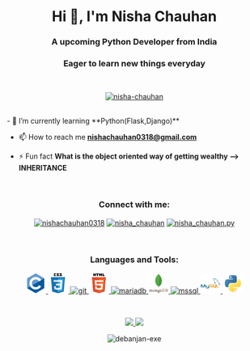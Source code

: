 <h1 align="center">Hi 👋, I'm Nisha Chauhan</h1>
<h3 align="center">A upcoming Python Developer from India</h3>
<h3 align="center"> Eager to learn new things everyday </h3>
<br/>
<p align="center"> <a href="https://github.com/ryo-ma/github-profile-trophy"><img src="https://github-profile-trophy.vercel.app/?username=nisha-chauhan" alt="nisha-chauhan" /></a> </p>
<br/>
- 🌱 I’m currently learning **Python(Flask,Django)**

- 📫 How to reach me **nishachauhan0318@gmail.com**

- ⚡ Fun fact **What is the object oriented way of getting wealthy --> INHERITANCE**
<br/>
<h3 align="center">Connect with me:</h3>
<p align="center">
<a href="https://linkedin.com/in/nishachauhan0318" target="blank"><img align="center" src="https://raw.githubusercontent.com/rahuldkjain/github-profile-readme-generator/master/src/images/icons/Social/linked-in-alt.svg" alt="nishachauhan0318" height="30" width="40" /></a>
<a href="https://fb.com/nisha_chauhan" target="blank"><img align="center" src="https://raw.githubusercontent.com/rahuldkjain/github-profile-readme-generator/master/src/images/icons/Social/facebook.svg" alt="nisha_chauhan" height="30" width="40" /></a>
<a href="https://instagram.com/nisha_chauhan.py" target="blank"><img align="center" src="https://raw.githubusercontent.com/rahuldkjain/github-profile-readme-generator/master/src/images/icons/Social/instagram.svg" alt="nisha_chauhan.py" height="30" width="40" /></a>
</p>
<br/>
<h3 align="center">Languages and Tools:</h3>
<p align="center"> <a href="https://www.cprogramming.com/" target="_blank" rel="noreferrer"> <img src="https://raw.githubusercontent.com/devicons/devicon/master/icons/c/c-original.svg" alt="c" width="40" height="40"/> </a> <a href="https://www.w3schools.com/css/" target="_blank" rel="noreferrer"> <img src="https://raw.githubusercontent.com/devicons/devicon/master/icons/css3/css3-original-wordmark.svg" alt="css3" width="40" height="40"/> </a> <a href="https://git-scm.com/" target="_blank" rel="noreferrer"> <img src="https://www.vectorlogo.zone/logos/git-scm/git-scm-icon.svg" alt="git" width="40" height="40"/> </a> <a href="https://www.w3.org/html/" target="_blank" rel="noreferrer"> <img src="https://raw.githubusercontent.com/devicons/devicon/master/icons/html5/html5-original-wordmark.svg" alt="html5" width="40" height="40"/> </a> <a href="https://mariadb.org/" target="_blank" rel="noreferrer"> <img src="https://www.vectorlogo.zone/logos/mariadb/mariadb-icon.svg" alt="mariadb" width="40" height="40"/> </a> <a href="https://www.mongodb.com/" target="_blank" rel="noreferrer"> <img src="https://raw.githubusercontent.com/devicons/devicon/master/icons/mongodb/mongodb-original-wordmark.svg" alt="mongodb" width="40" height="40"/> </a> <a href="https://www.microsoft.com/en-us/sql-server" target="_blank" rel="noreferrer"> <img src="https://www.svgrepo.com/show/303229/microsoft-sql-server-logo.svg" alt="mssql" width="40" height="40"/> </a> <a href="https://www.mysql.com/" target="_blank" rel="noreferrer"> <img src="https://raw.githubusercontent.com/devicons/devicon/master/icons/mysql/mysql-original-wordmark.svg" alt="mysql" width="40" height="40"/> </a> <a href="https://www.python.org" target="_blank" rel="noreferrer"> <img src="https://raw.githubusercontent.com/devicons/devicon/master/icons/python/python-original.svg" alt="python" width="40" height="40"/> </a> </p>
<br/>
<p align="center">
  <a href="https://github.com/debanjan-exe">
    <img height="180em" src="https://github-readme-stats.vercel.app/api?username=nisha-chauhan&theme=tokyonight&show_icons=true" />
    <img height="180em" src="https://github-readme-stats.vercel.app/api/top-langs/?username=nisha-chauhan&theme=tokyonight&layout=compact" />
  </a>
</p>

<p align="center">
  <img src="https://github-readme-streak-stats.herokuapp.com/?user=nisha-chauhan&theme=radical&show_icons=true" alt="debanjan-exe" />

</p>
<br><br>
